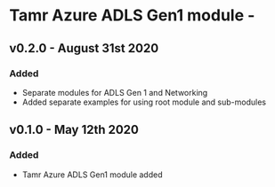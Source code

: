 # Tamr Azure ADLS Gen1 module - 

## v0.2.0 - August 31st 2020
### Added
* Separate modules for ADLS Gen 1 and Networking
* Added separate examples for using root module and sub-modules

## v0.1.0 - May 12th 2020
### Added
* Tamr Azure ADLS Gen1 module added
